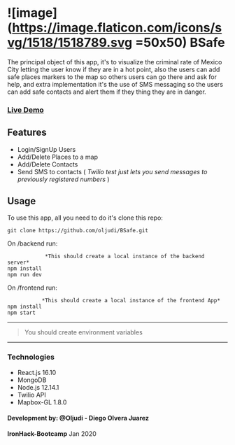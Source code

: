 # ![image](https://image.flaticon.com/icons/svg/1518/1518789.svg =50x50)  BSafe

The principal object of this app, it's to visualize the criminal rate of Mexico City letting the user know if they are in a hot point, also the users can add safe places markers to the map so others users  can go there and ask for help, and extra implementation it's the use of SMS messaging so the users can add safe contacts and alert them if they thing they are in danger.

### [Live Demo](https://bsafe.netlify.com/)

## Features
 - Login/SignUp Users
 - Add/Delete Places to a map
 - Add/Delete Contacts
 - Send SMS to contacts ( *Twilio test just lets you send messages to previously registered numbers* )
## Usage
To use this app, all you need to do it's clone this repo:

    git clone https://github.com/oljudi/BSafe.git

On /backend  run:

			    *This should create a local instance of the backend server*
    npm install
    npm run dev
  On /frontend run:
  

			   *This should create a local instance of the frontend App*
    npm install
    npm start

***

> You should create environment variables

***
### Technologies
 - React.js 16.10 
 - MongoDB
 - Node.js 12.14.1
 - Twilio API
 - Mapbox-GL 1.8.0


#### Development by:  @Oljudi - Diego Olvera Juarez
 **IronHack-Bootcamp** Jan 2020
